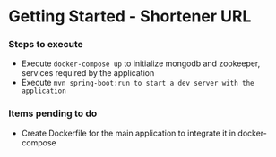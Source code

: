 # Getting Started - Shortener URL

### Steps to execute

- Execute `docker-compose up` to initialize mongodb and zookeeper, services required by the application
- Execute `mvn spring-boot:run to start a dev server with the application`

### Items pending to do

- Create Dockerfile for the main application to integrate it in docker-compose

